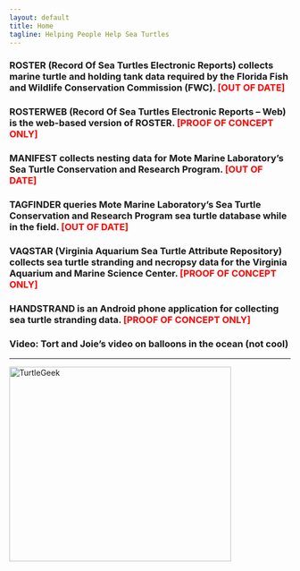 ```yaml
---
layout: default
title: Home
tagline: Helping People Help Sea Turtles
---
```

<h3>
  <a class="anchor" href="#" aria-hidden="true"><span aria-hidden="true" class="octicon octicon-link"></span></a>ROSTER (Record Of Sea Turtles Electronic Reports) collects marine turtle and holding tank data required by the Florida Fish and Wildlife Conservation Commission (FWC). <strong><span style="color: #ff0000;">[OUT OF DATE]</span></strong>
</h3>
<h3>
  <a class="anchor" href="#" aria-hidden="true"><span aria-hidden="true" class="octicon octicon-link"></span></a>ROSTERWEB (Record Of Sea Turtles Electronic Reports – Web) is the web-based version of ROSTER. <strong><span style="color: #ff0000;">[PROOF OF CONCEPT ONLY]</span></strong>
</h3>
<h3>
  <a class="anchor" href="#" aria-hidden="true"><span aria-hidden="true" class="octicon octicon-link"></span></a>MANIFEST collects nesting data for Mote Marine Laboratory’s Sea Turtle Conservation and Research Program. <strong><span style="color: #ff0000;">[OUT OF DATE]</span></strong>
</h3>
<h3>
  <a class="anchor" href="#" aria-hidden="true"><span aria-hidden="true" class="octicon octicon-link"></span></a>TAGFINDER queries Mote Marine Laboratory’s Sea Turtle Conservation and Research Program sea turtle database while in the field. <strong><span style="color: #ff0000;">[OUT OF DATE]</span></strong>
</h3>
<h3>
  <a class="anchor" href="#" aria-hidden="true"><span aria-hidden="true" class="octicon octicon-link"></span></a>VAQSTAR (Virginia Aquarium Sea Turtle Attribute Repository) collects sea turtle stranding and necropsy data for the Virginia Aquarium and Marine Science Center. <strong><span style="color: #ff0000;">[PROOF OF CONCEPT ONLY]</span></strong>
</h3>
<h3>
  <a class="anchor" href="#" aria-hidden="true"><span aria-hidden="true" class="octicon octicon-link"></span></a>HANDSTRAND is an Android phone application for collecting sea turtle stranding data. <strong><span style="color: #ff0000;">[PROOF OF CONCEPT ONLY]</span></strong>
</h3>
<h3>
  <a class="anchor" href="#" aria-hidden="true"><span aria-hidden="true" class="octicon octicon-link"></span></a>Video: Tort and Joie’s video on balloons in the ocean (not cool)
</h3>
<hr />
<p><img class="alignright" style="border: 0pt none;" src="{{ site.url }}{{ site.baseurl }}/assets/images/turtle_geek_logo_with_email.jpg" alt="TurtleGeek" width="397" height="348" border="0" /></p>

